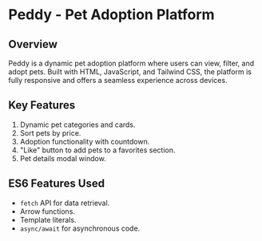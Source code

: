 # Peddy - Pet Adoption Platform

## Overview
Peddy is a dynamic pet adoption platform where users can view, filter, and adopt pets. Built with HTML, JavaScript, and Tailwind CSS, the platform is fully responsive and offers a seamless experience across devices.

## Key Features
1. Dynamic pet categories and cards.
2. Sort pets by price.
3. Adoption functionality with countdown.
4. "Like" button to add pets to a favorites section.
5. Pet details modal window.

## ES6 Features Used
- `fetch` API for data retrieval.
- Arrow functions.
- Template literals.
- `async/await` for asynchronous code.




